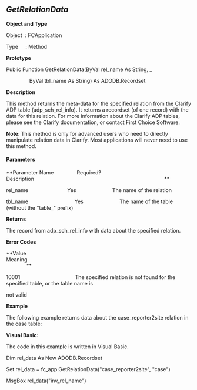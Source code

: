 _GetRelationData_
-----------------

**Object and Type**

Object  : FCApplication

Type     : Method

**Prototype**

Public Function GetRelationData(ByVal rel_name As String, _

                ByVal tbl_name As String) As ADODB.Recordset

**Description**

This method returns the meta-data for the specified relation from the Clarify ADP table (adp_sch_rel_info). It returns a recordset (of one record) with the data for this relation. For more information about the Clarify ADP tables, please see the Clarify documentation, or contact First Choice Software.

**Note**: This method is only for advanced users who need to directly manipulate relation data in Clarify. Most applications will never need to use this method.

#### Parameters
**Parameter Name                Required?             Description                                                                                          **

rel_name                           Yes                         The name of the relation

tbl_name                                Yes                         The name of the table (without the "table_" prefix)

**Returns**

The record from adp_sch_rel_info with data about the specified relation.

**Error Codes**

**Value                                     Meaning                                                                                                                               **

10001                                      The specified relation is not found for the specified table, or the table name is

not valid

**Example**

The following example returns data about the case_reporter2site relation in the case table:

**Visual Basic:**

The code in this example is written in Visual Basic.

Dim rel_data As New ADODB.Recordset

Set rel_data = fc_app.GetRelationData("case_reporter2site", "case")

MsgBox rel_data("inv_rel_name")
